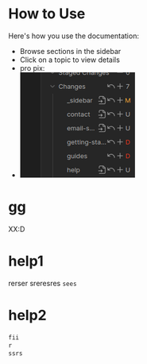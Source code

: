 # How to Use

Here's how you use the documentation:

- Browse sections in the sidebar
- Click on a topic to view details
- pro pix:
- ![s](/images/Pasted%20image%2020250626145901.png)

# gg
XX:D


# help1
rerser
sreresres
`sees`

# help2

```
fii
r
ssrs
```